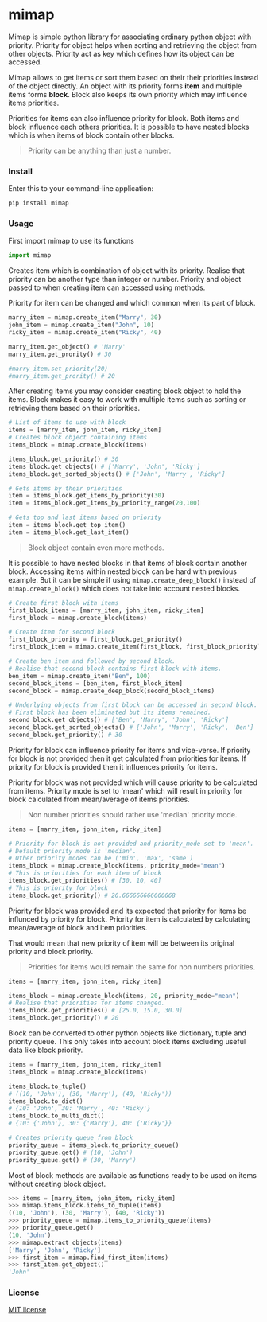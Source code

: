 # mimap
Mimap is simple python library for associating ordinary python object
with priority. Priority for object helps when sorting and retrieving the
object from other objects. Priority act as key which defines how its object
can be accessed.

Mimap allows to get items or sort them based on their their priorities 
instead of the object directly. An object with its priority forms **item**
and multiple items forms **block**. Block also keeps its own priority
which may influence items priorities.

Priorities for items can also influence priority for block. Both items 
and block influence each others priorities. It is possible to have 
nested blocks which is when items of block contain other blocks.

> Priority can be anything than just a number.


### Install
Enter this to your command-line application:
```bash
pip install mimap
```

### Usage

First import mimap to use its functions
```python
import mimap
```

Creates item which is combination of object with its priority. Realise that 
priority can be another type than integer or number. Priority and object
passed to when creating item can accessed using methods. 

Priority for item can be changed and which common when its part of block.

```python
marry_item = mimap.create_item("Marry", 30)
john_item = mimap.create_item("John", 10)
ricky_item = mimap.create_item("Ricky", 40)

marry_item.get_object() # 'Marry'
marry_item.get_prority() # 30

#marry_item.set_priority(20)
#marry_item.get_prority() # 20
```

After creating items you may consider creating block object to hold the 
items. Block makes it easy to work with multiple items such as sorting
or retrieving them based on their priorities.

```python
# List of items to use with block
items = [marry_item, john_item, ricky_item]
# Creates block object containing items
items_block = mimap.create_block(items)

items_block.get_priority() # 30
items_block.get_objects() # ['Marry', 'John', 'Ricky']
items_block.get_sorted_objects() # ['John', 'Marry', 'Ricky']

# Gets items by their priorities
item = items_block.get_items_by_priority(30)
item = items_block.get_items_by_priority_range(20,100)

# Gets top and last items based on priority
item = items_block.get_top_item()
item = items_block.get_last_item()
```
> Block object contain even more methods.


It is possible to have nested blocks in that items of block contain another
block. Accessing items within nested block can be hard with previous 
example. But it can be simple if using `mimap.create_deep_block()` instead
of `mimap.create_block()` which does not take into account nested blocks.

```python
# Create first block with items
first_block_items = [marry_item, john_item, ricky_item]
first_block = mimap.create_block(items)

# Create item for second block
first_block_priority = first_block.get_priority()
first_block_item = mimap.create_item(first_block, first_block_priority)

# Create ben item and followed by second block.
# Realise that second block contains first block with items.
ben_item = mimap.create_item("Ben", 100)
second_block_items = [ben_item, first_block_item]
second_block = mimap.create_deep_block(second_block_items)

# Underlying objects from first block can be accessed in second block.
# First block has been eliminated but its items remained.
second_block.get_objects() # ['Ben', 'Marry', 'John', 'Ricky']
second_block.get_sorted_objects() # ['John', 'Marry', 'Ricky', 'Ben']
second_block.get_priority() # 30
```


Priority for block can influence priority for items and vice-verse. If 
priority for block is not provided then it get calculated from priorities
for items. If priority for block is provided then it influences priority for items.

Priority for block was not provided which will cause priority to be 
calculated from items. Priority mode is set to 'mean' which will result in 
priority for block calculated from mean/average of items priorities.

> Non number priorities should rather use 'median' priority mode.

```python
items = [marry_item, john_item, ricky_item]

# Priority for block is not provided and priority_mode set to 'mean'.
# Default priority mode is 'median'.
# Other priority modes can be ('min', 'max', 'same')
items_block = mimap.create_block(items, priority_mode="mean")
# This is priorities for each item of block
items_block.get_priorities() # [30, 10, 40]
# This is priority for block
items_block.get_priority() # 26.666666666666668
```

Priority for block was provided and its expected that priority for items
be influnced by priority for block. Priority for item is calculated by 
calculating mean/average of block and item priorities. 

That would mean that new priority of item will be between its original priority and block priority.

> Priorities for items would remain the same for non numbers priorities.

```python
items = [marry_item, john_item, ricky_item]

items_block = mimap.create_block(items, 20, priority_mode="mean")
# Realise that priorities for items changed.
items_block.get_priorities() # [25.0, 15.0, 30.0]
items_block.get_priority() # 20
```

Block can be converted to other python objects like dictionary, tuple 
and priority queue. This only takes into account block items excluding
useful data like block priority.

```python
items = [marry_item, john_item, ricky_item]
items_block = mimap.create_block(items)

items_block.to_tuple() 
# ((10, 'John'), (30, 'Marry'), (40, 'Ricky'))
items_block.to_dict() 
# {10: 'John', 30: 'Marry', 40: 'Ricky'}
items_block.to_multi_dict() 
# {10: {'John'}, 30: {'Marry'}, 40: {'Ricky'}}

# Creates priority queue from block
priority_queue = items_block.to_priority_queue()
priority_queue.get() # (10, 'John')
priority_queue.get() # (30, 'Marry')
```


Most of block methods are available as functions ready to be used on items
without creating block object. 
```python
>>> items = [marry_item, john_item, ricky_item]
>>> mimap.items_block.items_to_tuple(items) 
((10, 'John'), (30, 'Marry'), (40, 'Ricky'))
>>> priority_queue = mimap.items_to_priority_queue(items)
>>> priority_queue.get()
(10, 'John')
>>> mimap.extract_objects(items)
['Marry', 'John', 'Ricky']
>>> first_item = mimap.find_first_item(items)
>>> first_item.get_object()
'John'
```

### License
[MIT license](https://github.com/sekgobela-kevin/mimap/blob/main/LICENSE)
